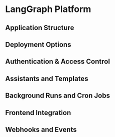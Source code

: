 # LangGraph Platform

## Application Structure
<!-- Deployment setup -->
<!-- Configuration files -->
<!-- Environment management -->
<!-- Local testing -->

## Deployment Options
<!-- Cloud deployment -->
<!-- Self-hosted deployment -->
<!-- RemoteGraph usage -->

## Authentication & Access Control
<!-- API authentication -->
<!-- User management -->
<!-- Access control patterns -->

## Assistants and Templates
<!-- Assistant configuration -->
<!-- Template management -->
<!-- Instance deployment -->

## Background Runs and Cron Jobs
<!-- Background execution -->
<!-- Scheduled tasks -->
<!-- Stateless runs -->

## Frontend Integration
<!-- React integration -->
<!-- Generative UI patterns -->
<!-- Real-time updates -->

## Webhooks and Events
<!-- Webhook configuration -->
<!-- Event handling -->
<!-- External integrations -->